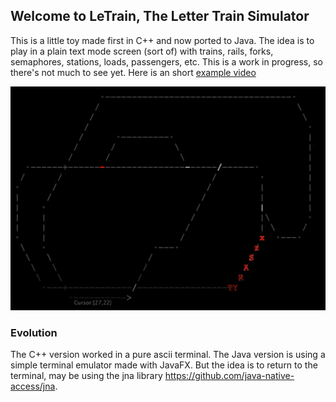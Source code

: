 ## Welcome to LeTrain, The Letter Train Simulator

This is a little toy made first in C++ and now ported to Java. 
The idea is to play in a plain text mode screen (sort of) with trains, rails, forks, semaphores, stations, loads, passengers, etc.
This is a work in progress, so there's not much to see yet.
Here is an short [example video](https://youtu.be/2WVScFIG4_E)

![LeTrain example screen](LeTrainExample.png)


### Evolution

The C++ version worked in a pure ascii terminal. The Java version is using a simple terminal emulator made with JavaFX. But the idea is to return to the terminal, may be using the jna library https://github.com/java-native-access/jna.

 

